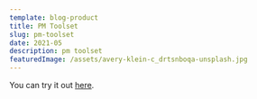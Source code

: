 ```yaml
---
template: blog-product
title: PM Toolset
slug: pm-toolset
date: 2021-05
description: pm toolset
featuredImage: /assets/avery-klein-c_drtsnboqa-unsplash.jpg
---
```

You can try it out [here](https://www.pmtoolset.com).